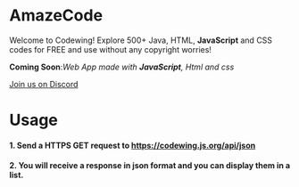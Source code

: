 # AmazeCode
Welcome to Codewing! Explore 500+ Java, HTML, **JavaScript** and CSS codes for FREE and use without any copyright worries!

**Coming Soon**:*Web App made with **JavaScript**, Html and css*

[Join us on Discord](https://discord.gg/dCVHetn8Y3)
# Usage
#### 1. Send a HTTPS GET request to https://codewing.js.org/api/json
#### 2. You will receive a response in json format and you can display them in a list.

